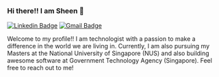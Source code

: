 ### Hi there!! I am Sheen 👋

<!--
**sheen4n/sheen4n** is a ✨ _special_ ✨ repository because its `README.md` (this file) appears on your GitHub profile.

Here are some ideas to get you started:

- 🔭 I’m currently working on ...
- 🌱 I’m currently learning ...
- 👯 I’m looking to collaborate on ...
- 🤔 I’m looking for help with ...
- 💬 Ask me about ...
- 📫 How to reach me: ...
- 😄 Pronouns: ...
- ⚡ Fun fact: ...
-->


[![Linkedin Badge](https://img.shields.io/badge/-sheen-goh?style=flat-square&logo=Linkedin&logoColor=white&link=https://www.linkedin.com/in/sheen-goh/)](https://www.linkedin.com/in/sheen-goh/)
[![Gmail Badge](https://img.shields.io/badge/-sheen.an.goh@gmail.com-c14438?style=flat-square&logo=Gmail&logoColor=white&link=mailto:sheen.an.goh@gmail.com)](mailto:sheen.an.goh@gmail.com)

Welcome to my profile!! I am technologist with a passion to make a difference in the world we are living in. Currently, I am also pursuing my Masters at the National University of Singapore (NUS) and also building awesome software at Government Technology Agency (Singapore). Feel free to reach out to me!
